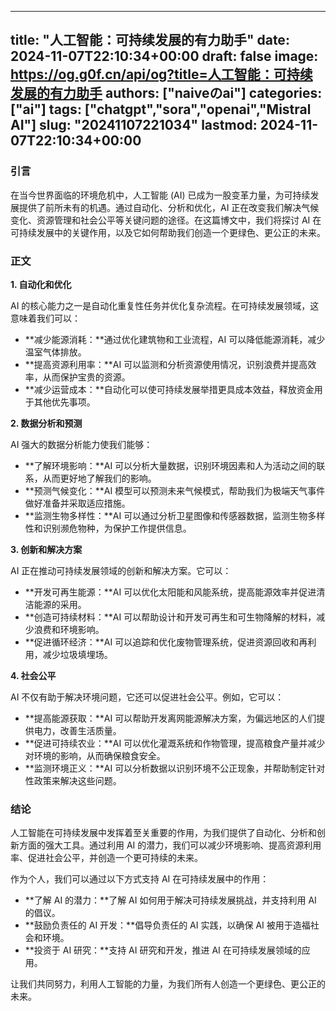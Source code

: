 
---
title: "人工智能：可持续发展的有力助手"
date: 2024-11-07T22:10:34+00:00
draft: false
image: https://og.g0f.cn/api/og?title=人工智能：可持续发展的有力助手
authors: ["naiveのai"]
categories: ["ai"]
tags: ["chatgpt","sora","openai","Mistral AI"]
slug: "20241107221034"
lastmod: 2024-11-07T22:10:34+00:00
---
### 引言

在当今世界面临的环境危机中，人工智能 (AI) 已成为一股变革力量，为可持续发展提供了前所未有的机遇。通过自动化、分析和优化，AI 正在改变我们解决气候变化、资源管理和社会公平等关键问题的途径。在这篇博文中，我们将探讨 AI 在可持续发展中的关键作用，以及它如何帮助我们创造一个更绿色、更公正的未来。

### 正文

**1. 自动化和优化**

AI 的核心能力之一是自动化重复性任务并优化复杂流程。在可持续发展领域，这意味着我们可以：

- **减少能源消耗：**通过优化建筑物和工业流程，AI 可以降低能源消耗，减少温室气体排放。
- **提高资源利用率：**AI 可以监测和分析资源使用情况，识别浪费并提高效率，从而保护宝贵的资源。
- **减少运营成本：**自动化可以使可持续发展举措更具成本效益，释放资金用于其他优先事项。

**2. 数据分析和预测**

AI 强大的数据分析能力使我们能够：

- **了解环境影响：**AI 可以分析大量数据，识别环境因素和人为活动之间的联系，从而更好地了解我们的影响。
- **预测气候变化：**AI 模型可以预测未来气候模式，帮助我们为极端天气事件做好准备并采取适应措施。
- **监测生物多样性：**AI 可以通过分析卫星图像和传感器数据，监测生物多样性和识别濒危物种，为保护工作提供信息。

**3. 创新和解决方案**

AI 正在推动可持续发展领域的创新和解决方案。它可以：

- **开发可再生能源：**AI 可以优化太阳能和风能系统，提高能源效率并促进清洁能源的采用。
- **创造可持续材料：**AI 可以帮助设计和开发可再生和可生物降解的材料，减少浪费和环境影响。
- **促进循环经济：**AI 可以追踪和优化废物管理系统，促进资源回收和再利用，减少垃圾填埋场。

**4. 社会公平**

AI 不仅有助于解决环境问题，它还可以促进社会公平。例如，它可以：

- **提高能源获取：**AI 可以帮助开发离网能源解决方案，为偏远地区的人们提供电力，改善生活质量。
- **促进可持续农业：**AI 可以优化灌溉系统和作物管理，提高粮食产量并减少对环境的影响，从而确保粮食安全。
- **监测环境正义：**AI 可以分析数据以识别环境不公正现象，并帮助制定针对性政策来解决这些问题。

### 结论

人工智能在可持续发展中发挥着至关重要的作用，为我们提供了自动化、分析和创新方面的强大工具。通过利用 AI 的潜力，我们可以减少环境影响、提高资源利用率、促进社会公平，并创造一个更可持续的未来。

作为个人，我们可以通过以下方式支持 AI 在可持续发展中的作用：

- **了解 AI 的潜力：**了解 AI 如何用于解决可持续发展挑战，并支持利用 AI 的倡议。
- **鼓励负责任的 AI 开发：**倡导负责任的 AI 实践，以确保 AI 被用于造福社会和环境。
- **投资于 AI 研究：**支持 AI 研究和开发，推进 AI 在可持续发展领域的应用。

让我们共同努力，利用人工智能的力量，为我们所有人创造一个更绿色、更公正的未来。